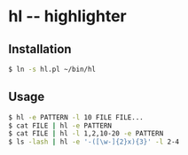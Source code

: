 hl -- highlighter
=================

Installation
------------
```bash
$ ln -s hl.pl ~/bin/hl
```

Usage
-----

```bash
$ hl -e PATTERN -l 10 FILE FILE...
$ cat FILE | hl -e PATTERN
$ cat FILE | hl -l 1,2,10-20 -e PATTERN
$ ls -lash | hl -e '-([\w-]{2}x){3}' -l 2-4
```
